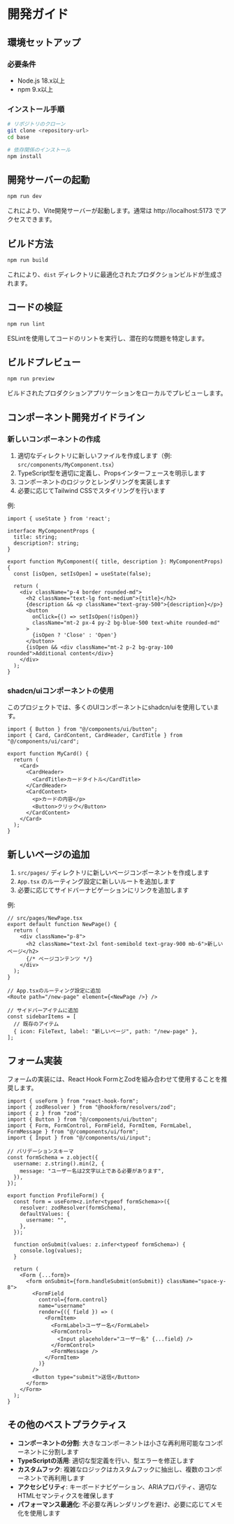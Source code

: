 # 開発ガイド

## 環境セットアップ

### 必要条件

- Node.js 18.x以上
- npm 9.x以上

### インストール手順

```bash
# リポジトリのクローン
git clone <repository-url>
cd base

# 依存関係のインストール
npm install
```

## 開発サーバーの起動

```bash
npm run dev
```

これにより、Vite開発サーバーが起動します。通常は http://localhost:5173 でアクセスできます。

## ビルド方法

```bash
npm run build
```

これにより、`dist` ディレクトリに最適化されたプロダクションビルドが生成されます。

## コードの検証

```bash
npm run lint
```

ESLintを使用してコードのリントを実行し、潜在的な問題を特定します。

## ビルドプレビュー

```bash
npm run preview
```

ビルドされたプロダクションアプリケーションをローカルでプレビューします。

## コンポーネント開発ガイドライン

### 新しいコンポーネントの作成

1. 適切なディレクトリに新しいファイルを作成します（例: `src/components/MyComponent.tsx`）
2. TypeScript型を適切に定義し、Propsインターフェースを明示します
3. コンポーネントのロジックとレンダリングを実装します
4. 必要に応じてTailwind CSSでスタイリングを行います

例:

```tsx
import { useState } from 'react';

interface MyComponentProps {
  title: string;
  description?: string;
}

export function MyComponent({ title, description }: MyComponentProps) {
  const [isOpen, setIsOpen] = useState(false);

  return (
    <div className="p-4 border rounded-md">
      <h2 className="text-lg font-medium">{title}</h2>
      {description && <p className="text-gray-500">{description}</p>}
      <button 
        onClick={() => setIsOpen(!isOpen)}
        className="mt-2 px-4 py-2 bg-blue-500 text-white rounded-md"
      >
        {isOpen ? 'Close' : 'Open'}
      </button>
      {isOpen && <div className="mt-2 p-2 bg-gray-100 rounded">Additional content</div>}
    </div>
  );
}
```

### shadcn/uiコンポーネントの使用

このプロジェクトでは、多くのUIコンポーネントにshadcn/uiを使用しています。

```tsx
import { Button } from "@/components/ui/button";
import { Card, CardContent, CardHeader, CardTitle } from "@/components/ui/card";

export function MyCard() {
  return (
    <Card>
      <CardHeader>
        <CardTitle>カードタイトル</CardTitle>
      </CardHeader>
      <CardContent>
        <p>カードの内容</p>
        <Button>クリック</Button>
      </CardContent>
    </Card>
  );
}
```

## 新しいページの追加

1. `src/pages/` ディレクトリに新しいページコンポーネントを作成します
2. `App.tsx` のルーティング設定に新しいルートを追加します
3. 必要に応じてサイドバーナビゲーションにリンクを追加します

例:

```tsx
// src/pages/NewPage.tsx
export default function NewPage() {
  return (
    <div className="p-8">
      <h2 className="text-2xl font-semibold text-gray-900 mb-6">新しいページ</h2>
      {/* ページコンテンツ */}
    </div>
  );
}

// App.tsxのルーティング設定に追加
<Route path="/new-page" element={<NewPage />} />

// サイドバーアイテムに追加
const sidebarItems = [
  // 既存のアイテム
  { icon: FileText, label: "新しいページ", path: "/new-page" },
];
```

## フォーム実装

フォームの実装には、React Hook FormとZodを組み合わせて使用することを推奨します。

```tsx
import { useForm } from "react-hook-form";
import { zodResolver } from "@hookform/resolvers/zod";
import { z } from "zod";
import { Button } from "@/components/ui/button";
import { Form, FormControl, FormField, FormItem, FormLabel, FormMessage } from "@/components/ui/form";
import { Input } from "@/components/ui/input";

// バリデーションスキーマ
const formSchema = z.object({
  username: z.string().min(2, {
    message: "ユーザー名は2文字以上である必要があります",
  }),
});

export function ProfileForm() {
  const form = useForm<z.infer<typeof formSchema>>({
    resolver: zodResolver(formSchema),
    defaultValues: {
      username: "",
    },
  });

  function onSubmit(values: z.infer<typeof formSchema>) {
    console.log(values);
  }

  return (
    <Form {...form}>
      <form onSubmit={form.handleSubmit(onSubmit)} className="space-y-8">
        <FormField
          control={form.control}
          name="username"
          render={({ field }) => (
            <FormItem>
              <FormLabel>ユーザー名</FormLabel>
              <FormControl>
                <Input placeholder="ユーザー名" {...field} />
              </FormControl>
              <FormMessage />
            </FormItem>
          )}
        />
        <Button type="submit">送信</Button>
      </form>
    </Form>
  );
}
```

## その他のベストプラクティス

- **コンポーネントの分割**: 大きなコンポーネントは小さな再利用可能なコンポーネントに分割します
- **TypeScriptの活用**: 適切な型定義を行い、型エラーを修正します
- **カスタムフック**: 複雑なロジックはカスタムフックに抽出し、複数のコンポーネントで再利用します
- **アクセシビリティ**: キーボードナビゲーション、ARIAプロパティ、適切なHTMLセマンティクスを確保します
- **パフォーマンス最適化**: 不必要な再レンダリングを避け、必要に応じてメモ化を使用します